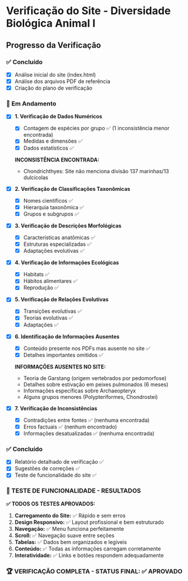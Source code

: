 # Verificação do Site - Diversidade Biológica Animal I

## Progresso da Verificação

### ✅ Concluído
- [x] Análise inicial do site (index.html)
- [x] Análise dos arquivos PDF de referência
- [x] Criação do plano de verificação

### 🔄 Em Andamento
- [x] **1. Verificação de Dados Numéricos**
  - [x] Contagem de espécies por grupo ✅ (1 inconsistência menor encontrada)
  - [x] Medidas e dimensões ✅
  - [x] Dados estatísticos ✅
  
  **INCONSISTÊNCIA ENCONTRADA:**
  - Chondrichthyes: Site não menciona divisão 137 marinhas/13 dulcícolas

- [x] **2. Verificação de Classificações Taxonômicas**
  - [x] Nomes científicos ✅
  - [x] Hierarquia taxonômica ✅
  - [x] Grupos e subgrupos ✅

- [x] **3. Verificação de Descrições Morfológicas**
  - [x] Características anatômicas ✅
  - [x] Estruturas especializadas ✅
  - [x] Adaptações evolutivas ✅

- [x] **4. Verificação de Informações Ecológicas**
  - [x] Habitats ✅
  - [x] Hábitos alimentares ✅
  - [x] Reprodução ✅

- [x] **5. Verificação de Relações Evolutivas**
  - [x] Transições evolutivas ✅
  - [x] Teorias evolutivas ✅
  - [x] Adaptações ✅

- [x] **6. Identificação de Informações Ausentes**
  - [x] Conteúdo presente nos PDFs mas ausente no site ✅
  - [x] Detalhes importantes omitidos ✅
  
  **INFORMAÇÕES AUSENTES NO SITE:**
  - Teoria de Garstang (origem vertebrados por pedomorfose)
  - Detalhes sobre estivação em peixes pulmonados (6 meses)
  - Informações específicas sobre Archaeopteryx
  - Alguns grupos menores (Polypteriformes, Chondrostei)

- [x] **7. Verificação de Inconsistências**
  - [x] Contradições entre fontes ✅ (nenhuma encontrada)
  - [x] Erros factuais ✅ (nenhum encontrado)
  - [x] Informações desatualizadas ✅ (nenhuma encontrada)

### ✅ Concluído
- [x] Relatório detalhado de verificação ✅
- [x] Sugestões de correções ✅
- [x] Teste de funcionalidade do site ✅

### 🎯 TESTE DE FUNCIONALIDADE - RESULTADOS

**✅ TODOS OS TESTES APROVADOS:**

1. **Carregamento do Site:** ✅ Rápido e sem erros
2. **Design Responsivo:** ✅ Layout profissional e bem estruturado
3. **Navegação:** ✅ Menu funciona perfeitamente
4. **Scroll:** ✅ Navegação suave entre seções
5. **Tabelas:** ✅ Dados bem organizados e legíveis
6. **Conteúdo:** ✅ Todas as informações carregam corretamente
7. **Interatividade:** ✅ Links e botões respondem adequadamente

### 🏆 VERIFICAÇÃO COMPLETA - STATUS FINAL: ✅ APROVADO
